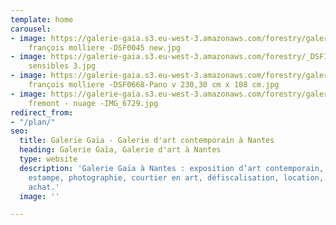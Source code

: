 ```yaml
---
template: home
carousel:
- image: https://galerie-gaia.s3.eu-west-3.amazonaws.com/forestry/galerie gaia - jean
    françois molliere -DSF0045 new.jpg
- image: https://galerie-gaia.s3.eu-west-3.amazonaws.com/forestry/_DSF1144 75x63 Paysagesc
    sensibles 3.jpg
- image: https://galerie-gaia.s3.eu-west-3.amazonaws.com/forestry/galerie gaia - jean
    françois molliere -DSF0668-Pano v 230,30 cm x 108 cm.jpg
- image: https://galerie-gaia.s3.eu-west-3.amazonaws.com/forestry/galerie-gaia- olivier
    fremont - nuage -IMG_6729.jpg
redirect_from:
- "/plan/"
seo:
  title: Galerie Gaïa - Galerie d'art contemporain à Nantes
  heading: Galerie Gaïa, Galerie d'art à Nantes
  type: website
  description: 'Galerie Gaïa à Nantes : exposition d’art contemporain, peinture, sculpture,
    estampe, photographie, courtier en art, défiscalisation, location, prêt avant
    achat.'
  image: ''

---
```

